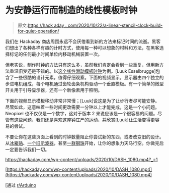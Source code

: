 # 为安静运行而制造的线性模板时钟

> 原文:[https://hack aday . com/2020/10/22/a-linear-stencil-clock-build-for-quiet-operation/](https://hackaday.com/2020/10/22/a-linear-stencil-clock-built-for-quiet-operation/)

我们在 Hackaday 商店周围永远不会厌倦看到新的方法来标记时间的流逝。黑客们想出了各种各样有趣的计时方式，使用每一种可以想象的材料和方法，在黑客选择标记的任何最小时间单位内移动机械装置一次。

但老实说，制作时钟的方法只有这么多，虽然我们肯定会看到一些重复，但用新方法重温旧梦还是不错的。以[这个线性滑动模板时钟](https://github.com/LuukEsselbrugge/StepperClock)为例。[Luuk Esselbrugge]包含了一些很酷的设计元素，值得仔细观察。下面的视频显示，显示器由四个独立的步进电机组成，每个电机通过齿轮齿条机构驱动一个垂直模板。有一个简单的微型开关用于引导显示器，还有一个新像素用于照明。

下面的视频显示模板移动非常非常慢；[Luuk]说这是为了让步行者尽可能安静。尽管如此，这意味着一些时间更改需要一分钟以上才能完成，这是一个小问题。Neopixel 也不仅仅是一个数字，这对于版本 2 来说应该是一个很容易的问题。尽管有这些问题，我们还是喜欢这座钟庄严的运动，并欣赏[Luuk]让生活变得更容易的尝试。

不要让你在这些页面上看到的时钟数量阻止你尝试新的东西，或者改变旧的设计。从[冰箱贴](https://hackaday.com/2020/08/14/moving-fridge-magnets-make-for-unique-clock/)、[一个旧示波器](https://hackaday.com/2020/09/01/antique-oscilloscope-gets-new-home-and-purpose/)，甚至[一群钢珠](https://hackaday.com/2020/10/13/building-this-mechanical-digital-clock-took-balls/)开始，让你的想象力天马行空。你做完后一定要告诉我们一切。

 <https://hackaday.com/wp-content/uploads/2020/10/DASH_1080.mp4?_=1>

[https://hackaday.com/wp-content/uploads/2020/10/DASH_1080.mp4](https://hackaday.com/wp-content/uploads/2020/10/DASH_1080.mp4)

[通过 [r/Arduino](https://www.reddit.com/r/arduino/comments/jditds/3d_printed_stepper_motor_clock)